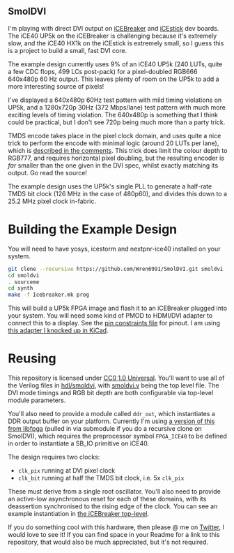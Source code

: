 SmolDVI
-------

I'm playing with direct DVI output on [iCEBreaker](https://1bitsquared.com/products/icebreaker) and [iCEstick](https://www.latticesemi.com/icestick) dev boards. The iCE40 UP5k on the iCEBreaker is challenging because it's extremely slow, and the iCE40 HX1k on the iCEstick is extremely small, so I guess this is a project to build a small, fast DVI core.

The example design currently uses 9% of an iCE40 UP5k (240 LUTs, quite a few CDC flops, 499 LCs post-pack) for a pixel-doubled RGB666 640x480p 60 Hz output. This leaves plenty of room on the UP5k to add a more interesting source of pixels!

I've displayed a 640x480p 60Hz test pattern with mild timing violations on UP5k, and a 1280x720p 30Hz (372 Mbps/lane) test pattern with much more exciting levels of timing violation. The 640x480p is something that I think could be practical, but I don't see 720p being much more than a party trick.

TMDS encode takes place in the pixel clock domain, and uses quite a nice trick to perform the encode with minimal logic (around 20 LUTs per lane), which is [described in the comments](hdl/smoldvi/smoldvi_tmds_encode.v). This trick does limit the colour depth to RGB777, and requires horizontal pixel doubling, but the resulting encoder is *far* smaller than the one given in the DVI spec, whilst exactly matching its output. Go read the source!

The example design uses the UP5k's single PLL to generate a half-rate TMDS bit clock (126 MHz in the case of 480p60), and divides this down to a 25.2 MHz pixel clock in-fabric. 

Building the Example Design
===========================

You will need to have yosys, icestorm and nextpnr-ice40 installed on your system.

```bash
git clone --recursive https://github.com/Wren6991/SmolDVI.git smoldvi
cd smoldvi
. sourceme
cd synth
make -f Icebreaker.mk prog
```

This will build a UP5k FPGA image and flash it to an iCEBreaker plugged into your system. You will need some kind of PMOD to HDMI/DVI adapter to connect this to a display. See the [pin constraints file](synth/smoldvi_icebreaker.pcf) for pinout. I am using [this adapter I knocked up in KiCad](https://github.com/Wren6991/DVI-PMOD).

Reusing
=======

This repository is licensed under [CC0 1.0 Universal](LICENSE.md). You'll want to use all of the Verilog files in [hdl/smoldvi](hdl/smoldvi), with [smoldvi.v](hdl/smoldvi/smoldvi.v) being the top level file. The DVI mode timings and RGB bit depth are both configurable via top-level module parameters.

You'll also need to provide a module called `ddr_out`, which instantiates a DDR output buffer on your platform. Currently I'm using [a version of this from libfpga](https://github.com/Wren6991/libfpga/blob/master/common/ddr_out.v) (pulled in via submodule if you do a recursive clone on SmolDVI), which requires the preprocessor symbol `FPGA_ICE40` to be defined in order to instantiate a SB_IO primitive on iCE40.

The design requires two clocks:

- `clk_pix` running at DVI pixel clock
- `clk_bit` running at half the TMDS bit clock, i.e. 5x `clk_pix`

These must derive from a single root oscillator. You'll also need to provide an active-low asynchronous reset for each of these domains, with its deassertion synchronised to the rising edge of the clock. You can see an example instantiation in [the iCEBreaker top-level](hdl/fpga/smoldvi_fpga_icebreaker.v).

If you do something cool with this hardware, then please @ me on [Twitter](https://twitter.com/wren6991), I would love to see it! If you can find space in your Readme for a link to this repository, that would also be much appreciated, but it's not required.